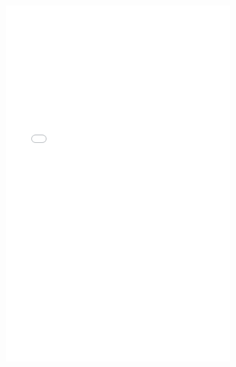 <iframe src="/victorien-djontso-cv/svelte-3d-viewer/mkdocs_setup" width="100%" height="800px" style="border:none;"></iframe>
